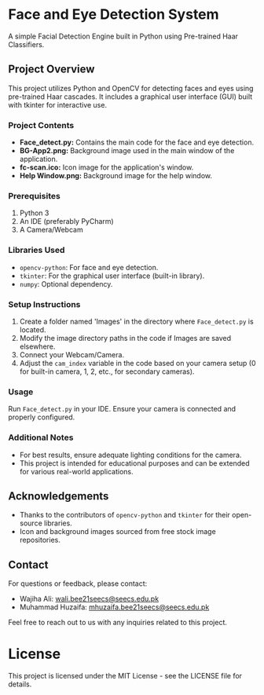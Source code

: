 # Face and Eye Detection System

A simple Facial Detection Engine built in Python using Pre-trained Haar Classifiers.

## Project Overview

This project utilizes Python and OpenCV for detecting faces and eyes using pre-trained Haar cascades. It includes a graphical user interface (GUI) built with tkinter for interactive use.

### Project Contents

- **Face_detect.py:** Contains the main code for the face and eye detection.
- **BG-App2.png:** Background image used in the main window of the application.
- **fc-scan.ico:** Icon image for the application's window.
- **Help Window.png:** Background image for the help window.

### Prerequisites

1. Python 3
2. An IDE (preferably PyCharm)
3. A Camera/Webcam

### Libraries Used

- `opencv-python`: For face and eye detection.
- `tkinter`: For the graphical user interface (built-in library).
- `numpy`: Optional dependency.

### Setup Instructions

1. Create a folder named 'Images' in the directory where `Face_detect.py` is located.
2. Modify the image directory paths in the code if Images are saved elsewhere.
3. Connect your Webcam/Camera.
4. Adjust the `cam_index` variable in the code based on your camera setup (0 for built-in camera, 1, 2, etc., for secondary cameras).

### Usage

Run `Face_detect.py` in your IDE. Ensure your camera is connected and properly configured.

### Additional Notes

- For best results, ensure adequate lighting conditions for the camera.
- This project is intended for educational purposes and can be extended for various real-world applications.


## Acknowledgements

- Thanks to the contributors of `opencv-python` and `tkinter` for their open-source libraries.
- Icon and background images sourced from free stock image repositories.

## Contact

For questions or feedback, please contact:

- Wajiha Ali: [wali.bee21seecs@seecs.edu.pk](mailto:wali.bee21seecs@seecs.edu.pk)
- Muhammad Huzaifa: [mhuzaifa.bee21seecs@seecs.edu.pk](mailto:mhuzaifa.bee21seecs@seecs.edu.pk)

Feel free to reach out to us with any inquiries related to this project.
# License
This project is licensed under the MIT License - see the LICENSE file for details.
